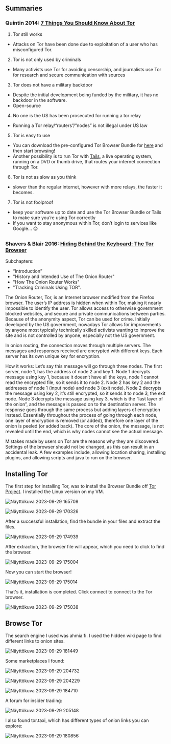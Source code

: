 ## Summaries 

### Quintin 2014: [7 Things You Should Know About Tor]( https://www.eff.org/deeplinks/2014/07/7-things-you-should-know-about-tor)


1.	Tor still works
-	Attacks on Tor have been done due to exploitation of a user who has misconfigured Tor. 

2.	Tor is not only used by criminals 
-	Many activists use Tor for avoiding censorship, and journalists use Tor for research and secure communication with sources 

3.	Tor does not have a military backdoor
-	Despite the initial development being funded by the military, it has no backdoor in the software.
-	Open-source

4.	No one is the US has been prosecuted for running a tor relay
-	Running a Tor relay/“routers”/”nodes”  is not illegal under US law

5.	Tor is easy to use
-	You can download the pre-configured Tor Browser Bundle for [here](https://www.torproject.org/download/) and then start browsing!
-	Another possibility is to run Tor with [Tails]( https://tails.net/), a live operating system, running on a DVD or thumb drive, that routes your internet connection through Tor. 

6.	Tor is not as slow as you think
-	slower than the regular internet, however with more relays, the faster it becomes. 

7.	Tor is not foolproof
-	keep your software up to date and use the Tor Browser Bundle or Tails to make sure you’re using Tor correctly
-	If you want to stay anonymous within Tor, don’t login to services like Google… 😊


##
### Shavers & Blair 2016: [Hiding Behind the Keyboard: The Tor Browser]( https://www.oreilly.com/library/view/hiding-behind-the/9780128033524/XHTML/B9780128033401000021/B9780128033401000021.xhtml#s0010)

Subchapters: 
-	“Introduction”
-	"History and Intended Use of The Onion Router"
-	"How The Onion Router Works"
-	"Tracking Criminals Using TOR".


The Onion Router, Tor, is an Internet browser modified from the Firefox browser. The user’s IP address is hidden when within Tor, making it nearly impossible to identify the user. Tor allows access to otherwise government blocked websites, and secure and private communications between parties. Because of the anonymity aspect, Tor can be used for crime. Initially developed by the US government, nowadays Tor allows for improvements by anyone most typically technically skilled activists wanting to improve the site and is not controlled by anyone, especially not the US government. 

In onion routing, the connection moves through multiple servers. The messages and responses received are encrypted with different keys. Each server has its own unique key for encryption. 

How it works: Let’s say this message will go through three nodes. The first server, node 1, has the address of node 2 and key 1. Node 1 decrypts message using key 1, because it doesn’t have all the keys, node 1 cannot read the encrypted file, so it sends it to node 2. Node 2 has key 2 and the addresses of node 1 (input node) and node 3 (exit node). Node 2 decrypts the message using key 2, it’s still encrypted, so it sends it to node 3, the exit node. Node 3 decrypts the message using key 3, which is the “last layer of the onion”, and the message is passed on to the destination server. The response goes through the same process but adding layers of encryption instead. Essentially throughout the process of going through each node, one layer of encryption is removed (or added), therefore one layer of the onion is peeled (or added back). The core of the onion, the message, is not revealed until the end, which is why nodes cannot see the actual message. 

Mistakes made by users on Tor are the reasons why they are discovered. Settings of the browser should not be changed, as this can result in an accidental leak. A few examples include, allowing location sharing, installing plugins, and allowing scripts and java to run on the browser. 

##
## Installing Tor

The first step for installing Tor, was to install the Browser Bundle off [Tor Project](https://www.torproject.org/download/). I installed the Linux version on my VM.

![Näyttökuva 2023-09-29 165708](https://github.com/marissakirjonen/informationSecurity/assets/142782994/c763763a-25f7-46be-8ee6-11fd208f0644)

![Näyttökuva 2023-09-29 170326](https://github.com/marissakirjonen/informationSecurity/assets/142782994/e5bffa48-3bee-43f5-b6b8-7447e932065c)


After a successful installation, find the bundle in your files and extract the files. 

![Näyttökuva 2023-09-29 174939](https://github.com/marissakirjonen/informationSecurity/assets/142782994/037dd7d9-4892-47e4-97cc-676a85f7d56b)

After extraction, the browser file will appear, which you need to click to find the browser. 

![Näyttökuva 2023-09-29 175004](https://github.com/marissakirjonen/informationSecurity/assets/142782994/7e9d4fb3-264c-4d5a-bf11-fe7aeba0b1da)


Now you can start the browser!

![Näyttökuva 2023-09-29 175014](https://github.com/marissakirjonen/informationSecurity/assets/142782994/8c1ae077-7a04-41d4-afba-809827ebcdb3)

That's it, installation is completed. Click connect to connect to the Tor browser. 

![Näyttökuva 2023-09-29 175038](https://github.com/marissakirjonen/informationSecurity/assets/142782994/97422985-5acd-47bd-9c52-0d898729f7b0)



## Browse Tor

The search engine I used was ahmia.fi. I used the hidden wiki page to find different links to onion sites. 

![Näyttökuva 2023-09-29 181449](https://github.com/marissakirjonen/informationSecurity/assets/142782994/a48f0ea1-59ce-41f8-a25f-ace57bd1700f)


Some marketplaces I found: 


![Näyttökuva 2023-09-29 204732](https://github.com/marissakirjonen/informationSecurity/assets/142782994/4a602f82-31ab-43af-8cfa-781b52b05ec3)

![Näyttökuva 2023-09-29 204229](https://github.com/marissakirjonen/informationSecurity/assets/142782994/30fe2ae4-05f9-45a9-b24a-0b89e8996516)

![Näyttökuva 2023-09-29 184710](https://github.com/marissakirjonen/informationSecurity/assets/142782994/095d5812-9990-4a0b-9331-02be872c53dc)


A forum for insider trading:

![Näyttökuva 2023-09-29 205148](https://github.com/marissakirjonen/informationSecurity/assets/142782994/a3fa8232-ddb7-4fae-83c7-5e15d0c69ec3)


I also found tor.taxi, which has different types of onion links you can explore:


![Näyttökuva 2023-09-29 180856](https://github.com/marissakirjonen/informationSecurity/assets/142782994/b78f2c51-c824-4291-ba97-6b85e85bbd12)










